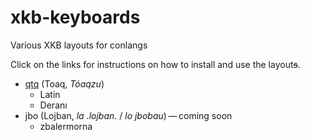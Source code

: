 # xkb-keyboards
Various XKB layouts for conlangs

Click on the links for instructions on how to install and use the layout~~s~~.
- [qtq](https://github.com/leafpool243/xkb-keyboards/blob/main/docs/qtq.md) (Toaq, *Tóaqzu*)
  - Latin
  - Deranı
- jbo (Lojban, *la .lojban.* / *lo jbobau*) — coming soon
  - zbalermorna
